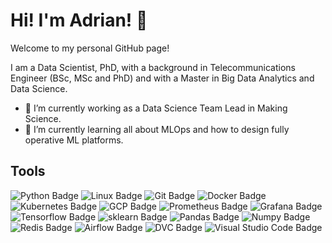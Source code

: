# Hi! I'm Adrian! 👋

Welcome to my personal GitHub page!

I am a Data Scientist, PhD, with a background in Telecommunications Engineer (BSc, MSc and PhD) and with a Master in Big Data Analytics and Data Science.

- 🔭 I’m currently working as a Data Science Team Lead in Making Science.
- 🌱 I’m currently learning all about MLOps and how to design fully operative ML platforms.

## Tools
![Python Badge](https://img.shields.io/badge/-python-3776AB?style=flat-square&logo=python&logoColor=white)
![Linux Badge](https://img.shields.io/badge/-linux-FCC624?style=flat-square&logo=linux&logoColor=white)
![Git Badge](https://img.shields.io/badge/-git-F05032?style=flat-square&logo=git&logoColor=white)
![Docker Badge](https://img.shields.io/badge/-docker-2496ED?style=flat-square&logo=docker&logoColor=white)
![Kubernetes Badge](https://img.shields.io/badge/-kubernetes-blue?style=flat-square&logo=kubernetes&logoColor=white)
![GCP Badge](https://img.shields.io/badge/-GCP-4285F4?style=flat-square&logo=google-cloud&logoColor=white)
![Prometheus Badge](https://img.shields.io/badge/-prometheus-E6522C?style=flat-square&logo=prometheus&logoColor=white)
![Grafana Badge](https://img.shields.io/badge/-grafana-F46800?style=flat-square&logo=grafana&logoColor=white)
![Tensorflow Badge](https://img.shields.io/badge/-tensorflow-FF6F00?style=flat-square&logo=tensorflow&logoColor=white)
![sklearn Badge](https://img.shields.io/badge/-sklearn-F7931E?style=flat-square&logo=scikit-learn&logoColor=white)
![Pandas Badge](https://img.shields.io/badge/-pandas-150458?style=flat-square&logo=pandas&logoColor=white)
![Numpy Badge](https://img.shields.io/badge/-numpy-013243?style=flat-square&logo=numpy&logoColor=white)
![Redis Badge](https://img.shields.io/badge/-redis-DC382D?style=flat-square&logo=redis&logoColor=white)
![Airflow Badge](https://img.shields.io/badge/-airflow-017CEE?style=flat-square&logo=apache-airflow&logoColor=white)
![DVC Badge](https://img.shields.io/badge/-dvc-13ADC7?style=flat-square&logo=dvc&logoColor=white)
![Visual Studio Code Badge](https://img.shields.io/badge/-Visual_Studio_Code-007ACC?style=flat-square&logo=visualstudiocode&logoColor=white)

<!-- More icons here: https://simpleicons.org/ -->

<!--
**vega-adrian/vega-adrian** is a ✨ _special_ ✨ repository because its `README.md` (this file) appears on your GitHub profile.

Here are some ideas to get you started:

- 🔭 I’m currently working on ...
- 🌱 I’m currently learning ...
- 👯 I’m looking to collaborate on ...
- 🤔 I’m looking for help with ...
- 💬 Ask me about ...
- 📫 How to reach me: ...
- 😄 Pronouns: ...
- ⚡ Fun fact: ...
-->

